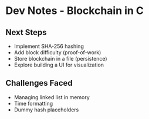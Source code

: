 # Dev Notes - Blockchain in C

## Next Steps
- Implement SHA-256 hashing
- Add block difficulty (proof-of-work)
- Store blockchain in a file (persistence)
- Explore building a UI for visualization

## Challenges Faced
- Managing linked list in memory
- Time formatting
- Dummy hash placeholders


